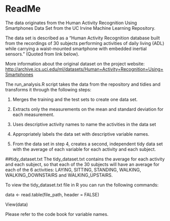 # ReadMe
The data originates from the Human Activity Recognition Using Smartphones Data Set from the UC Irvine Machine Learning Repository.

The data set is described as a “Human Activity Recognition database built from the recordings of 30 subjects performing activities of daily living (ADL) while carrying a waist-mounted smartphone with embedded inertial sensors.” (Quoted from link below).

More information about the original dataset on the project website:
http://archive.ics.uci.edu/ml/datasets/Human+Activity+Recognition+Using+Smartphones

The run_analysis.R script takes the data from the repository and tidies and transforms it through the following steps:

1.	Merges the training and the test sets to create one data set.

2.	Extracts only the measurements on the mean and standard deviation for each measurement. 

3.	Uses descriptive activity names to name the activities in the data set

4.	Appropriately labels the data set with descriptive variable names. 

5.	From the data set in step 4, creates a second, independent tidy data set with the average of each variable for each activity and each subject.

##tidy_dataset.txt
The tidy_dataset.txt contains the average for each activity and each subject, so that each of the 30 subjects will have an average for each of the 6 activities: LAYING, SITTING, STANDING, WALKING, WALKING_DOWNSTAIRS and WALKING_UPSTAIRS.

To view the tidy_dataset.txt file in R you can run the following commands: 

data <- read.table(file_path, header = FALSE) 

View(data)

Please refer to the code book for variable names.

